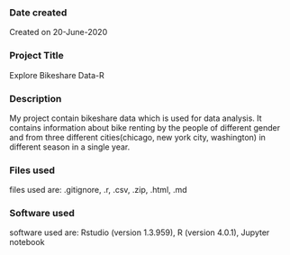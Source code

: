### Date created
Created on 20-June-2020

### Project Title
Explore Bikeshare Data-R

### Description
My project contain bikeshare data which is used for data analysis. It contains information about bike renting by the people of different gender and from three different cities(chicago, new york city, washington) in different season in a single year.

### Files used
files used are: .gitignore, .r, .csv, .zip, .html, .md

### Software used
software used are: Rstudio (version 1.3.959), R (version 4.0.1), Jupyter notebook